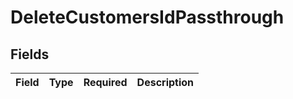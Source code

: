 # DeleteCustomersIdPassthrough


## Fields

| Field       | Type        | Required    | Description |
| ----------- | ----------- | ----------- | ----------- |